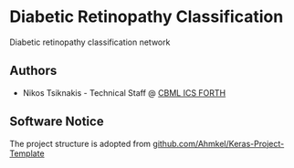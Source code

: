 # Diabetic Retinopathy Classification
Diabetic retinopathy classification network

## Authors
* Nikos Tsiknakis - Technical Staff @ [CBML ICS FORTH](https://www.ics.forth.gr/cbml)

## Software Notice
The project structure is adopted from [github.com/Ahmkel/Keras-Project-Template](https://github.com/Ahmkel/Keras-Project-Template)